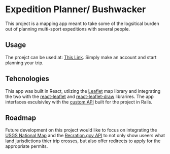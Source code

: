 # Expedition Planner/ Bushwacker 

This project is a mapping app meant to take some of the logsitical burden out of planning multi-sport expeditions with several people. 

## Usage

The proejct can be used at: [This Link](https://bushwhacker.herokuapp.com/). Simply make an account and start planning your trip.

## Tehcnologies

This app was built in React, utlizing the [Leaflet](https://leafletjs.com/) map library and integrating the two with the [react-leaflet](https://react-leaflet.js.org/) and [react-leaflet-draw](https://github.com/alex3165/react-leaflet-draw) librarires. The app interfaces esculsivley with the [custom API](https://github.com/wlytle/expedition-planner-backend) built for the project in Rails.

## Roadmap
Future development on this project would like to focus on integrating the [USGS National Map](https://www.usgs.gov/core-science-systems/national-geospatial-program/national-map) and the [Recration.gov API](https://www.recreation.gov/use-our-data) to not only show useers what land jurisdictions thier trip crosses, but also offer redirects to apply for the appropriate permits. 
